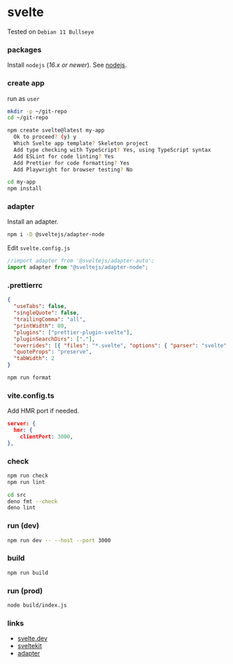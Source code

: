 # svelte

Tested on `Debian 11 Bullseye`

### packages

Install `nodejs` (_16.x or newer_). See [nodejs](./nodejs.md).

### create app

run as `user`

```bash
mkdir -p ~/git-repo
cd ~/git-repo

npm create svelte@latest my-app
  Ok to proceed? (y) y
  Which Svelte app template? Skeleton project
  Add type checking with TypeScript? Yes, using TypeScript syntax
  Add ESLint for code linting? Yes
  Add Prettier for code formatting? Yes
  Add Playwright for browser testing? No

cd my-app
npm install
```

### adapter

Install an adapter.

```bash
npm i -D @sveltejs/adapter-node
```

Edit `svelte.config.js`

```javascript
//import adapter from '@sveltejs/adapter-auto';
import adapter from "@sveltejs/adapter-node";
```

### .prettierrc

```json
{
  "useTabs": false,
  "singleQuote": false,
  "trailingComma": "all",
  "printWidth": 80,
  "plugins": ["prettier-plugin-svelte"],
  "pluginSearchDirs": ["."],
  "overrides": [{ "files": "*.svelte", "options": { "parser": "svelte" } }],
  "quoteProps": "preserve",
  "tabWidth": 2
}
```

```bash
npm run format
```

### vite.config.ts

Add HMR port if needed.

```json
server: {
  hmr: {
    clientPort: 3000,
},
```

### check

```bash
npm run check
npm run lint
```

```bash
cd src
deno fmt --check
deno lint
```

### run (dev)

```bash
npm run dev -- --host --port 3000
```

### build

```bash
npm run build
```

### run (prod)

```bash
node build/index.js
```

### links

- [svelte.dev](https://svelte.dev/)
- [sveltekit](https://kit.svelte.dev/)
- [adapter](https://kit.svelte.dev/docs#adapters)
